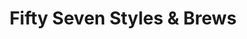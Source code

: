 ---
title: "Fifty Seven Styles & Brews"
url: /manila/fifty-seven-styles-und-brews/
shop: Friseur
---
